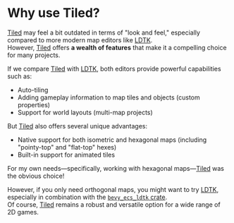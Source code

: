 # Why use Tiled?

[Tiled](https://www.mapeditor.org/) may feel a bit outdated in terms of "look and feel," especially compared to more modern map editors like [LDTK](https://ldtk.io/).  
However, [Tiled](https://www.mapeditor.org/) offers **a wealth of features** that make it a compelling choice for many projects.

If we compare [Tiled](https://www.mapeditor.org/) with [LDTK](https://ldtk.io/), both editors provide powerful capabilities such as:

- Auto-tiling
- Adding gameplay information to map tiles and objects (custom properties)
- Support for world layouts (multi-map projects)

But [Tiled](https://www.mapeditor.org/) also offers several unique advantages:

- Native support for both isometric and hexagonal maps (including "pointy-top" and "flat-top" hexes)
- Built-in support for animated tiles

For my own needs—specifically, working with hexagonal maps—[Tiled](https://www.mapeditor.org/) was the obvious choice!

However, if you only need orthogonal maps, you might want to try [LDTK](https://ldtk.io/), especially in combination with the [`bevy_ecs_ldtk` crate](https://github.com/Trouv/bevy_ecs_ldtk).  
Of course, [Tiled](https://www.mapeditor.org/) remains a robust and versatile option for a wide range of 2D games.
